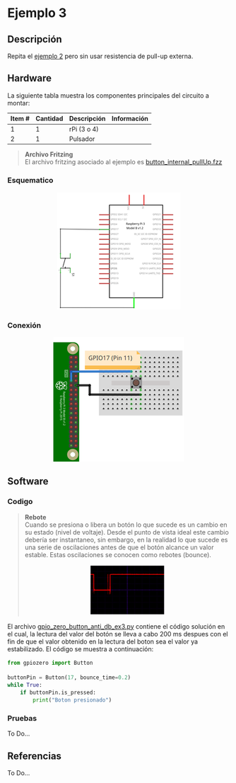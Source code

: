 # Ejemplo 3 

## Descripción

Repita el [ejemplo 2](../gpio_example2/README.md) pero sin usar resistencia de pull-up externa.

## Hardware

La siguiente tabla muestra los componentes principales del circuito a montar:

|Item # |Cantidad |Descripción| Información|
|---|---|---|---|
|1|1|rPi (3 o 4)||
|2|1|Pulsador||

> **Archivo Fritzing** <br>
> El archivo fritzing asociado al ejemplo es [button_internal_pullUp.fzz](button_internal_pullUp.fzz)

### Esquematico

<p align = "center">
<img src = "example3_sch.png">
</p>

### Conexión

<p align = "center">
<img src = "example3_bb.png">
</p>


## Software

### Codigo

> **Rebote** </br>
> Cuando se presiona o libera un botón lo que sucede es un cambio en su estado (nivel de voltaje). Desde el punto de vista ideal este cambio debería ser instantaneo, sin embargo, en la realidad lo que sucede es una serie de oscilaciones antes de que el botón alcance un valor estable. Estas oscilaciones se conocen como rebotes (bounce).
>
> <p align = "center">
> <img src = "rebote.png">
> </p>

El archivo [gpio_zero_button_anti_db_ex3.py](gpio_zero_button_anti_db_ex3.py) contiene el código solución en el cual, la lectura del valor del botón se lleva a cabo 200 ms despues con el fin de que el valor obtenido en la lectura del boton sea el valor ya estabilizado. El código se muestra a continuación:

```py
from gpiozero import Button

buttonPin = Button(17, bounce_time=0.2) 
while True:
    if buttonPin.is_pressed:
        print("Boton presionado")
```


### Pruebas

To Do...

## Referencias

To Do...



